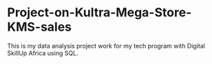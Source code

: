 # Project-on-Kultra-Mega-Store-KMS-sales
This is my data analysis project work for my tech program with Digital SkillUp Africa using SQL.
